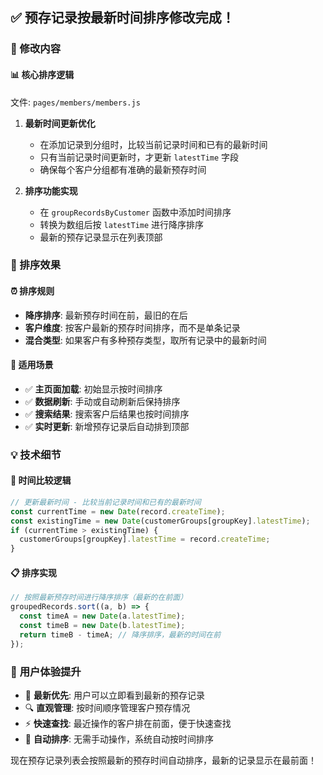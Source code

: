 ## ✅ 预存记录按最新时间排序修改完成！

### 🔧 修改内容

#### 📊 **核心排序逻辑**
文件: `pages/members/members.js` 

1. **最新时间更新优化**
   - 在添加记录到分组时，比较当前记录时间和已有的最新时间
   - 只有当前记录时间更新时，才更新 `latestTime` 字段
   - 确保每个客户分组都有准确的最新预存时间

2. **排序功能实现** 
   - 在 `groupRecordsByCustomer` 函数中添加时间排序
   - 转换为数组后按 `latestTime` 进行降序排序
   - 最新的预存记录显示在列表顶部

### 🎯 排序效果

#### ⏰ **排序规则**
- **降序排序**: 最新预存时间在前，最旧的在后
- **客户维度**: 按客户最新的预存时间排序，而不是单条记录
- **混合类型**: 如果客户有多种预存类型，取所有记录中的最新时间

#### 📱 **适用场景**
- ✅ **主页面加载**: 初始显示按时间排序
- ✅ **数据刷新**: 手动或自动刷新后保持排序
- ✅ **搜索结果**: 搜索客户后结果也按时间排序
- ✅ **实时更新**: 新增预存记录后自动排到顶部

### 💡 **技术细节**

#### 🔄 **时间比较逻辑**
```javascript
// 更新最新时间 - 比较当前记录时间和已有的最新时间
const currentTime = new Date(record.createTime);
const existingTime = new Date(customerGroups[groupKey].latestTime);
if (currentTime > existingTime) {
  customerGroups[groupKey].latestTime = record.createTime;
}
```

#### 📋 **排序实现**
```javascript
// 按照最新预存时间进行降序排序（最新的在前面）
groupedRecords.sort((a, b) => {
  const timeA = new Date(a.latestTime);
  const timeB = new Date(b.latestTime);
  return timeB - timeA; // 降序排序，最新的时间在前
});
```

### 🎉 **用户体验提升**

- 📅 **最新优先**: 用户可以立即看到最新的预存记录
- 🔍 **直观管理**: 按时间顺序管理客户预存情况  
- ⚡ **快速查找**: 最近操作的客户排在前面，便于快速查找
- 🔄 **自动排序**: 无需手动操作，系统自动按时间排序

现在预存记录列表会按照最新的预存时间自动排序，最新的记录显示在最前面！


